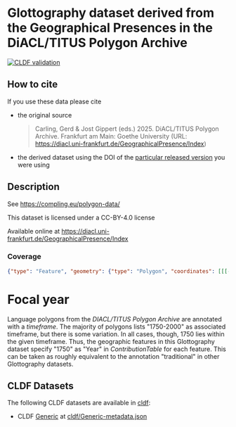 # Glottography dataset derived from the Geographical Presences in the DiACL/TITUS Polygon Archive

[![CLDF validation](https://github.com/Glottography/carling2025diacl/workflows/CLDF-validation/badge.svg)](https://github.com/Glottography/carling2025diacl/actions?query=workflow%3ACLDF-validation)

## How to cite

If you use these data please cite
- the original source
  > Carling, Gerd & Jost Gippert (eds.) 2025. DiACL/TITUS Polygon Archive. Frankfurt am Main: Goethe University (URL: https://diacl.uni-frankfurt.de/GeographicalPresence/Index)
- the derived dataset using the DOI of the [particular released version](../../releases/) you were using

## Description


See https://compling.eu/polygon-data/

This dataset is licensed under a CC-BY-4.0 license

Available online at https://diacl.uni-frankfurt.de/GeographicalPresence/Index




### Coverage

```geojson
{"type": "Feature", "geometry": {"type": "Polygon", "coordinates": [[[-180.1, -55.8], [-180.1, 80.9], [180.1, 80.9], [180.1, -55.8], [-180.1, -55.8]]]}, "properties": {}}
```


# Focal year

Language polygons from the *DIACL/TITUS Polygon Archive* are annotated with a *timeframe*. The
majority of polygons lists "1750-2000" as associated timeframe, but there is some variation. In
all cases, though, 1750 lies within the given timeframe. Thus, the geographic features in this
Glottography dataset specify "1750" as "Year" in *ContributionTable* for each feature. This can
be taken as roughly equivalent to the annotation "traditional" in other Glottography datasets.

## CLDF Datasets

The following CLDF datasets are available in [cldf](cldf):

- CLDF [Generic](https://github.com/cldf/cldf/tree/master/modules/Generic) at [cldf/Generic-metadata.json](cldf/Generic-metadata.json)